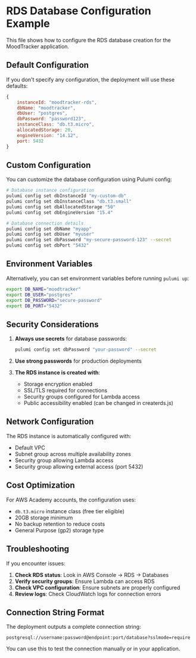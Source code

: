 # RDS Database Configuration Example

This file shows how to configure the RDS database creation for the MoodTracker application.

## Default Configuration

If you don't specify any configuration, the deployment will use these defaults:

```javascript
{
    instanceId: "moodtracker-rds",
    dbName: "moodtracker",
    dbUser: "postgres",
    dbPassword: "password123",
    instanceClass: "db.t3.micro",
    allocatedStorage: 20,
    engineVersion: "14.12",
    port: 5432
}
```

## Custom Configuration

You can customize the database configuration using Pulumi config:

```bash
# Database instance configuration
pulumi config set dbInstanceId "my-custom-db"
pulumi config set dbInstanceClass "db.t3.small"
pulumi config set dbAllocatedStorage "50"
pulumi config set dbEngineVersion "15.4"

# Database connection details
pulumi config set dbName "myapp"
pulumi config set dbUser "myuser"
pulumi config set dbPassword "my-secure-password-123" --secret
pulumi config set dbPort "5432"
```

## Environment Variables

Alternatively, you can set environment variables before running `pulumi up`:

```bash
export DB_NAME="moodtracker"
export DB_USER="postgres"
export DB_PASSWORD="secure-password"
export DB_PORT="5432"
```

## Security Considerations

1. **Always use secrets** for database passwords:
   ```bash
   pulumi config set dbPassword "your-password" --secret
   ```

2. **Use strong passwords** for production deployments

3. **The RDS instance is created with**:
   - Storage encryption enabled
   - SSL/TLS required for connections
   - Security groups configured for Lambda access
   - Public accessibility enabled (can be changed in createrds.js)

## Network Configuration

The RDS instance is automatically configured with:
- Default VPC
- Subnet group across multiple availability zones
- Security group allowing Lambda access
- Security group allowing external access (port 5432)

## Cost Optimization

For AWS Academy accounts, the configuration uses:
- `db.t3.micro` instance class (free tier eligible)
- 20GB storage minimum
- No backup retention to reduce costs
- General Purpose (gp2) storage type

## Troubleshooting

If you encounter issues:

1. **Check RDS status**: Look in AWS Console → RDS → Databases
2. **Verify security groups**: Ensure Lambda can access RDS
3. **Check VPC configuration**: Ensure subnets are properly configured
4. **Review logs**: Check CloudWatch logs for connection errors

## Connection String Format

The deployment outputs a complete connection string:
```
postgresql://username:password@endpoint:port/database?sslmode=require
```

You can use this to test the connection manually or in your application.
